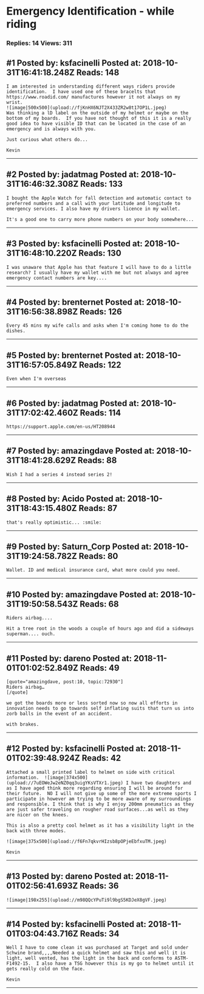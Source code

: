 # Emergency Identification - while riding

### Replies: 14 Views: 311

## \#1 Posted by: ksfacinelli Posted at: 2018-10-31T16:41:18.248Z Reads: 148

```
I am interested in understanding different ways riders provide identification.  I have used one of these bracelts that https://www.roadid.com/ manufactures however it not always on my wrist.  
![image|500x500](upload://fjKnHX6NJT2X433ZR2w8t17OP1L.jpeg) 
Was thinking a lD label on the outside of my helmet or maybe on the bottom of my boards.  If you have not thought of this it is a really good idea to have visible ID that can be located in the case of an emergency and is always with you.

Just curious what others do...

Kevin
```

---
## \#2 Posted by: jadatmag Posted at: 2018-10-31T16:46:32.308Z Reads: 133

```
I bought the Apple Watch for fall detection and automatic contact to preferred numbers and a call with your latitude and longitude to emergency services. I also have my drivers licence in my wallet.

It's a good one to carry more phone numbers on your body somewhere...
```

---
## \#3 Posted by: ksfacinelli Posted at: 2018-10-31T16:48:10.220Z Reads: 130

```
I was unaware that Apple has that feature I will have to do a little research? I usually have my wallet with me but not always and agree emergency contact numbers are key....
```

---
## \#4 Posted by: brenternet Posted at: 2018-10-31T16:56:38.898Z Reads: 126

```
Every 45 mins my wife calls and asks when I'm coming home to do the dishes.
```

---
## \#5 Posted by: brenternet Posted at: 2018-10-31T16:57:05.849Z Reads: 122

```
Even when I'm overseas
```

---
## \#6 Posted by: jadatmag Posted at: 2018-10-31T17:02:42.460Z Reads: 114

```
https://support.apple.com/en-us/HT208944
```

---
## \#7 Posted by: amazingdave Posted at: 2018-10-31T18:41:28.629Z Reads: 88

```
Wish I had a series 4 instead series 2!
```

---
## \#8 Posted by: Acido Posted at: 2018-10-31T18:43:15.480Z Reads: 87

```
that's really optimistic... :smile:
```

---
## \#9 Posted by: Saturn_Corp Posted at: 2018-10-31T19:24:58.782Z Reads: 80

```
Wallet. ID and medical insurance card, what more could you need.
```

---
## \#10 Posted by: amazingdave Posted at: 2018-10-31T19:50:58.543Z Reads: 68

```
Riders airbag....

Hit a tree root in the woods a couple of hours ago and did a sideways superman.... ouch.
```

---
## \#11 Posted by: dareno Posted at: 2018-11-01T01:02:52.849Z Reads: 49

```
[quote="amazingdave, post:10, topic:72930"]
Riders airbag…
[/quote]

we got the boards more or less sorted now so now all efforts in innovation needs to go towards self inflating suits that turn us into zorb balls in the event of an accident.  

with brakes.
```

---
## \#12 Posted by: ksfacinelli Posted at: 2018-11-01T02:39:48.924Z Reads: 42

```
Attached a small printed label to helmet on side with critical information.  ![image|374x500](upload://7uEOWeJw2eNZ0qq3uigYKsVTXr1.jpeg) I have two daughters and as I have aged think more regarding ensuring I will be around for their future.  NO I will not give up some of the more extreme sports I participate in however am trying to be more aware of my surroundings and responsible. I think that is why I enjoy 200mm pneumatics as they are just safer traveling on rougher road surfaces...as well as they are nicer on the knees.

This is also a pretty cool helmet as it has a visibility light in the back with three modes.

![image|375x500](upload://f6Fn7qkvrHIzsb8pOPjeEbfxuTM.jpeg) 

Kevin
```

---
## \#13 Posted by: dareno Posted at: 2018-11-01T02:56:41.693Z Reads: 36

```
![image|198x255](upload://m98QQcYPuTi9l9bgS5KDJeX8gVF.jpeg)
```

---
## \#14 Posted by: ksfacinelli Posted at: 2018-11-01T03:04:43.716Z Reads: 34

```
Well I have to come clean it was purchased at Target and sold under Schwine brand,,,,Needed a quick helmet and saw this and well it is light, well vented, has the light in the back and conforms to ASTM-F1492-15.  I also have a TSG however this is my go to helmet until it gets really cold on the face.

Kevin
```

---
